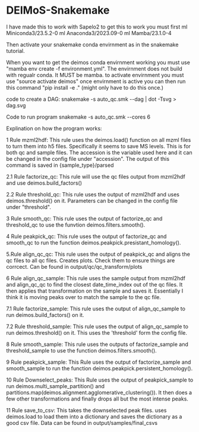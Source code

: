 # DEIMoS-Snakemake
I have made this to work with Sapelo2
to get this to work you must first 
ml Miniconda3/23.5.2-0
ml Anaconda3/2023.09-0
ml Mamba/23.1.0-4

Then activate your snakemake conda envirnment as in the snakemake tutorial.

When you want to get the deimos conda envirnment working you must use "mamba env create -f environment.yml". The envirnment does not build with regualr conda. It MUST be mamba.
to activate envirnment you must use "source activate deimos"
once envirnment is active you can then run this command "pip install -e ." (might only have to do this once.)

code to create a DAG: 
snakemake -s auto_qc.smk --dag | dot -Tsvg > dag.svg

Code to run program
snakemake -s auto_qc.smk --cores 6

Explination on how the program works:

1 Rule mzml2hdf: This rule uses the deimos.load() function on all mzml files to turn them into h5 files. Specifically it seems to save MS levels. This is for both qc and sample files. The accession is the variable used here and it can be changed in the config file under "accession". The output of this command is saved in {sample_type}/parsed

2.1 Rule factorize_qc: This rule will use the qc files output from mzml2hdf and use deimos.build_factors()

2.2 Rule threshold_qc: This rule uses the output of mzml2hdf and uses deimos.threshold() on it. Parameters can be changed in the config file under "threshold".

3 Rule smooth_qc: This rule uses the output of factorize_qc and threshold_qc to use the funvtion deimos.filters.smooth().

4 Rule peakpick_qc: This rule uses the output of factorize_qc and smooth_qc to run the function deimos.peakpick.presistant_homology().

5.Rule align_qc_qc: This rule uses the output of peakpick_qc and aligns the qc files to all qc files. Creates plots. Check them to ensure things are corrcect. Can be found in output/qc/qc_transform/plots

6 Rule align_qc_sample: This rule uses the sample output from mzml2hdf and align_qc_qc to find the closest date_time_index out of the qc files. It then applies that transformation on the sample and saves it. Essentially I think it is moving peaks over to match the sample to the qc file.

7.1 Rule factorize_sample: This rule uses the output of align_qc_sample to run deimos.build_factors() on it.

7.2 Rule threshold_sample: This rule uses the output of align_qc_sample to run deimos.threshold() on it. This uses the 'threshold' form the config file.

8 Rule smooth_sample: This rule uses the outputs of factorize_sample and threshold_sample to use the function deimos.filters.smooth().

9 Rule peakpick_sample: This Rule uses the output of factorize_sample and smooth_sample to run the function deimos.peakpick.persistent_homology().

10 Rule Downselect_peaks: This Rule uses the output of peakpick_sample to run deimos.multi_sample_partition() and partitions.map(deimos.alignment.agglomerative_clustering()). It then does a few other transformations and finally drops all but the most intense peaks.

11 Rule save_to_csv: This takes the downselected peak files. uses deimos.load to load them into a dictionary and saves the dictionary as a good csv file. Data can be found in output/samples/final_csvs

